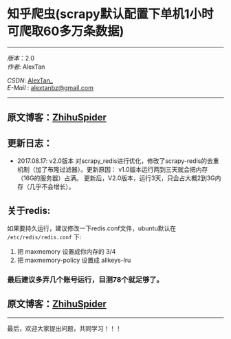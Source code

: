 # 知乎爬虫(scrapy默认配置下单机1小时可爬取60多万条数据)  
***
*版本*：2.0  
*作者*: AlexTan  

*CSDN*: [AlexTan_](http://blog.csdn.net/alextan_)  
*E-Mail* : <alextanbz@gmail.com> 
***

## 原文博客：[ZhihuSpider](http://blog.csdn.net/AlexTan_/article/details/77057068)



## 更新日志：

* 2017.08.17: v2.0版本 对scrapy_redis进行优化，修改了scrapy-redis的去重机制（加了布隆过滤器）。更新原因： v1.0版本运行两到三天就会把内存（16G的服务器）占满。 更新后，V2.0版本，运行3天，只会占大概2到3G内存（几乎不会增长）。

## 关于redis:
如果要持久运行，建议修改一下redis.conf文件，ubuntu默认在 `/etc/redis/redis.conf` 下:
1. 把 maxmemory 设置成你内存的 3/4
2. 把 maxmemory-policy 设置成 allkeys-lru

### 最后建议多弄几个账号运行，目测78个就足够了。


## 原文博客：[ZhihuSpider](http://blog.csdn.net/AlexTan_/article/details/77057068)


***

最后，欢迎大家提出问题，共同学习！！！
